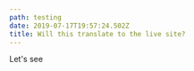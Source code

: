 ```yaml
---
path: testing
date: 2019-07-17T19:57:24.502Z
title: Will this translate to the live site?
---
```

Let's see